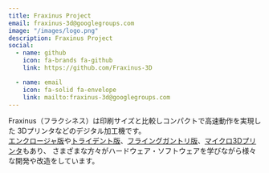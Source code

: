 ```yaml
---
title: Fraxinus Project
email: fraxinus-3d@googlegroups.com
image: "/images/logo.png"
description: Fraxinus Project
social:
  - name: github
    icon: fa-brands fa-github
    link: https://github.com/Fraxinus-3D

  - name: email
    icon: fa-solid fa-envelope
    link: mailto:fraxinus-3d@googlegroups.com
---
```


Fraxinus（フラクシネス）は印刷サイズと比較しコンパクトで高速動作を実現した
3Dプリンタなどのデジタル加工機です。  
[エンクロージャ版](../docs/enclosure)や[トライデント版](../docs/trident)、[フライングガントリ版](../docs/flying-gantry)、[マイクロ3Dプリンタ](../docs/micro-printers)もあり、
さまざまな方々がハードウェア・ソフトウェアを学びながら様々な開発や改造をしています。  
